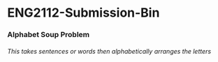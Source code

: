 # ENG2112-Submission-Bin
### Alphabet Soup Problem
###### This takes sentences or words then alphabetically arranges the letters
